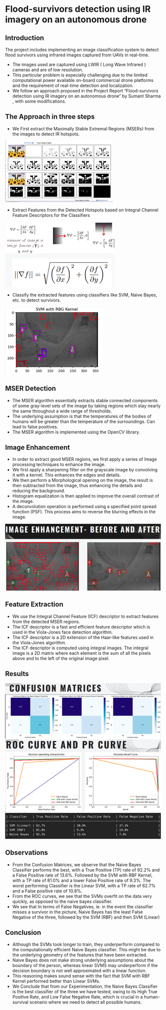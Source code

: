# Flood-survivors detection using IR imagery on an autonomous drone
## Introduction
The project includes implementing an image
classification system to detect flood survivors using
infrared images captured from UAVs in real-time.
- The images used are captured using LWIR ( Long Wave
Infrared ) cameras and are of low resolution.
- This particular problem is especially challenging due to the limited computational power available on-board commercial drone platforms and the requirement of real-time detection and localization. 
- We follow an approach proposed in the Project Report “Flood-survivors detection using IR imagery on an autonomous drone” by Sumant Sharma , with some modifications.

## The Approach in three steps
- We First extract the Maximally Stable Extremal Regions (MSERs) from the images to detect IR hotspots.

![Alt text](image.png)
- Extract Features from the Detected Hotspots based on Integral Channel Feature Descriptors for the Classifiers
  
![Alt text](image-1.png)
- Classify the extracted features using classifiers like SVM, Naive Bayes, etc. to detect survivors.
  
![Alt text](image-2.png)

## MSER Detection
- The MSER algorithm essentially extracts stable connected components of some gray-level sets of the image by taking regions which stay nearly the same throughout a wide range of thresholds.
- The underlying assumption is that the temperatures of the bodies of humans will be greater than the temperature of the surroundings. Can lead to false positives.
- The MSER algorithm is implemented using the OpenCV library.

## Image Enhancement
- In order to extract good MSER regions, we first apply a series of Image processing techniques to enhance the image.
- We first apply a sharpening filter on the grayscale image by convolving it with a kernel. This enhances the edges and details.
- We then perform a Morphological opening on the image, the result is then subtracted from the image, thus enhancing the details and reducing the background.
- Histogram equalization is then applied to improve the overall contrast of the image.
- A deconvolution operation is performed using a specified point spread function (PSF). This process aims to reverse the blurring effects in the image.

![Alt text](image-3.png)

## Feature Extraction
- We use the Integral Channel Feature (ICF) descriptor to extract features from the detected MSER regions.
- The ICF descriptor is a fast and efficient feature descriptor which is used in the Viola-Jones face detection algorithm.
- The ICF descriptor is a 2D extension of the Haar-like features used in the Viola-Jones algorithm.
- The ICF descriptor is computed using integral images. The integral image is a 2D matrix where each element is the sum of all the pixels above and to the left of the original image pixel.

## Results
![Alt text](image-4.png)
![Alt text](image-5.png)
![Alt text](image-6.png)

## Observations
- From the Confusion Matrices, we observe that the Naive Bayes Classifier performs the best, with a True Positive (TP) rate of 92.2% and a False Positive rate of 13.6%. Followed by the SVM with RBF Kernel, with a TP rate of 81.0% and a lower False Positive rate of 9.3%. The worst performing Classifier is the Linear SVM, with a TP rate of 62.7% and a False positive rate of 10.8%.
- From the ROC curves, we see that the SVMs overfit on the data very quickly, as opposed to the naive bayes classifier.
- We see that In terms of False Negatives, ie. in the event the classifier misses a survivor in the picture, Naive Bayes has the least False Negative of the three, followed by the SVM (RBF) and then SVM (Linear)

## Conclusion
- Although the SVMs took longer to train, they underperform compared to the computationally efficient Naive Bayes classifier. This might be due to the underlying geometry of the features that have been extracted.
- Naive Bayes does not make strong underlying assumptions about the boundary of the person, whereas linear SVMS may underperform if the decision boundary is not well approximated with a linear function.
- This reasoning makes sound sense with the fact that SVM with RBF Kernel performed better than Linear SVMs.
- We Conclude that from our Experimentation, the Naive Bayes Classifier is the best classifier of the three we have tested, owing to its High True Positive Rate, and Low False Negative Rate, which is crucial in a human-survival scenario where we need to detect all possible humans.
